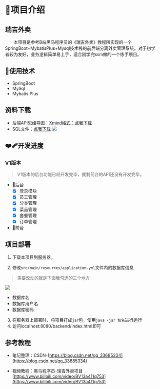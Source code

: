 # 🔱项目介绍
## 瑞吉外卖
&emsp;&emsp;本项目是参考B站黑马程序员的《瑞吉外卖》教程所实现的一个SpringBoot+MybatisPlus+Mysql技术栈的前后端分离外卖管理系统。对于初学者较为友好，业务逻辑简单易上手，适合刚学完ssm做的一个练手项目。

## 🔷使用技术
- SpringBoot
- MySql
- Mybatis Plus

## 资料下载

- 后端API思维导图：[Xmind格式：点我下载](https://github.com/codermast/Takeout-food/blob/master/resource/%E7%91%9E%E5%90%89%E5%A4%96%E5%8D%96API%E5%89%96%E6%9E%90.xmind)
- SQL文件：[点我下载](https://github.com/codermast/Takeout-food/blob/master/resource/db_reggie.sql)
![](https://github.com/codermast/Takeout-food/blob/master/resource/瑞吉外卖API剖析.png)
## ❤️‍🩹开发进度
### V1版本
> V1版本的后台功能已经开发完毕，就剩前台的API还没有开发完毕。
- 🔺后台
  - [x] 登录模块
  - [x] 员工管理
  - [x] 分类管理
  - [x] 菜品管理
  - [x] 套餐管理
  - [x] 订单管理
- 🔻前台

## 项目部署

1. 下载本项目到服务器。

2. 修改`src/main/resources/application.yml`文件内的数据库信息
> 需要改动的就是下面我勾选的三个地方

![](https://github.com/codermast/Takeout-food/blob/master/resource/%E6%88%AA%E5%B1%8F2022-11-28%2021.59.36.png)

  - 数据库名
  - 数据库用户名
  - 数据库密码
3. 在服务器上部署时，将项目打成`jar`包，使用`java -jar 包名`进行运行
4. 访问localhost:8080/backend/index.html即可
## 参考教程

- 笔记整理：CSDN-[https://blog.csdn.net/qq_33685334](https://blog.csdn.net/qq_33685334)

- 视频教程：黑马程序员-瑞吉外卖项目[https://www.bilibili.com/video/BV13a411q753](https://www.bilibili.com/video/BV13a411q753)

